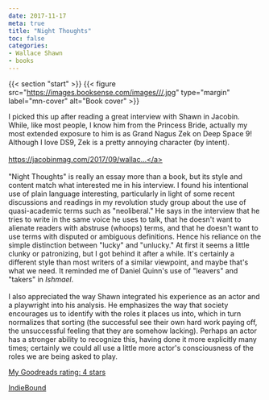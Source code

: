 ```yaml
---
date: 2017-11-17
meta: true
title: "Night Thoughts"
toc: false
categories:
- Wallace Shawn
- books
---
```


{{< section "start" >}}
{{< figure src="https://images.booksense.com/images///.jpg" type="margin" label="mn-cover" alt="Book cover" >}}

I picked this up after reading a great interview with Shawn in Jacobin. While, like most people, I know him from the Princess Bride, actually my most extended exposure to him is as Grand Nagus Zek on Deep Space 9! Although I love DS9, Zek is a pretty annoying character (by intent). <br /><br /><a target="_blank" href="https://jacobinmag.com/2017/09/wallace-shawn-plays-socialist-night-thoughts-culture-hollywood" rel="nofollow noopener">https://jacobinmag.com/2017/09/wallac...</a><br /><br />"Night Thoughts" is really an essay more than a book, but its style and content match what interested me in his interview. I found his intentional use of plain language interesting, particularly in light of some recent discussions and readings in my revolution study group about the use of quasi-academic terms such as "neoliberal." He says in the interview that he tries to write in the same voice he uses to talk, that he doesn't want to alienate readers with abstruse (whoops) terms, and that he doesn't want to use terms with disputed or ambiguous definitions. Hence his reliance on the simple distinction between "lucky" and "unlucky." At first it seems a little clunky or patronizing, but I got behind it after a while. It's certainly a different style than most writers of a similar viewpoint, and maybe that's what we need. It reminded me of Daniel Quinn's use of "leavers" and "takers" in _Ishmael_.<br /><br />I also appreciated the way Shawn integrated his experience as an actor and a playwright into his analysis. He emphasizes the way that society encourages us to identify with the roles it places us into, which in turn normalizes that sorting (the successful see their own hard work paying off, the unsuccessful feeling that they are somehow lacking). Perhaps an actor has a stronger ability to recognize this, having done it more explicitly many times; certainly we could all use a little more actor's consciousness of the roles we are being asked to play.

[My Goodreads rating: 4 stars](https://www.goodreads.com/review/show/2145462718)  

[IndieBound](https://www.indiebound.org/book/)
